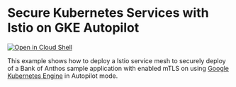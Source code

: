 # Secure Kubernetes Services with Istio on GKE Autopilot

[![Open in Cloud Shell](https://gstatic.com/cloudssh/images/open-btn.svg)](https://ssh.cloud.google.com/cloudshell/editor?cloudshell_git_repo=https://github.com/GoogleCloudPlatform/kubernetes-engine-samples&cloudshell_workspace=autopilot/istio-tutorial)

This example shows how to deploy a Istio service mesh
to securely deploy of a Bank of Anthos sample application
with enabled mTLS on using [Google Kubernetes Engine](https://cloud.google.com/kubernetes-engine)
in Autopilot mode.
